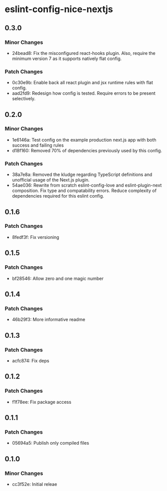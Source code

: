 # eslint-config-nice-nextjs

## 0.3.0

### Minor Changes

- 24bead8: Fix the misconfigured react-hooks plugin. Also, require the minimum version 7 as it supports natively flat config.

### Patch Changes

- 0c30e9b: Enable back all react plugin and jsx runtime rules with flat config.
- aad2fd9: Redesign how config is tested. Require errors to be present selectively.

## 0.2.0

### Minor Changes

- 1e6146a: Test config on the example production next.js app with both success and failing rules
- d18f160: Removed 70% of dependencies previously used by this config.

### Patch Changes

- 38a7e8a: Removed the kludge regarding TypeScript definitions and unofficial usage of the Next.js plugin.
- 54ae036: Rewrite from scratch eslint-config-love and eslint-plugin-next composition. Fix type and compatability errors. Reduce complexity of dependencies required for this eslint config.

## 0.1.6

### Patch Changes

- 8fedf3f: Fix versioning

## 0.1.5

### Patch Changes

- bf28546: Allow zero and one magic number

## 0.1.4

### Patch Changes

- 46b29f3: More informative readme

## 0.1.3

### Patch Changes

- acfc874: Fix deps

## 0.1.2

### Patch Changes

- f1f78ee: Fix package access

## 0.1.1

### Patch Changes

- 05694a5: Publish only compiled files

## 0.1.0

### Minor Changes

- cc3f52e: Initial releae
